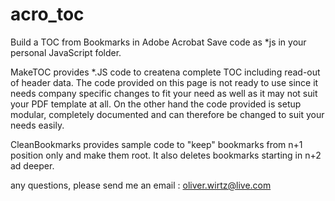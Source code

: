 # acro_toc
Build a TOC from Bookmarks in Adobe Acrobat
Save code as *js in your personal JavaScript folder.

MakeTOC 
provides *.JS code to createna complete TOC including read-out of header data. The code provided on this page is not ready to use since it needs company specific changes to fit your need as well as it may not suit your PDF template at all. 
On the other hand the code provided is setup modular, completely documented and can therefore be changed to suit your needs easily.

CleanBookmarks
provides sample code to "keep" bookmarks from n+1 position only and make them root. It also deletes bookmarks starting in n+2 ad deeper.  

any questions, please send me an email : oliver.wirtz@live.com
